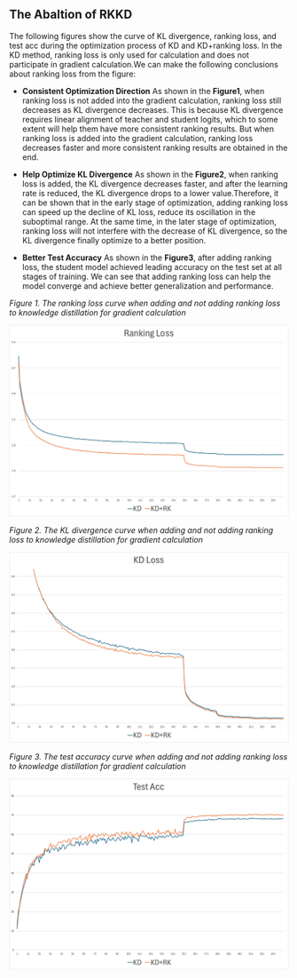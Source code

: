 **The Abaltion of RKKD**
---
The following figures show the curve of KL divergence, ranking loss, and test acc during the optimization process of KD and KD+ranking loss. In the KD method, ranking loss is only used for calculation and does not participate in gradient calculation.We can make the following conclusions about ranking loss from the figure:

- **Consistent Optimization Direction** As shown in the **Figure1**, when ranking loss is not added into the gradient calculation, ranking loss still decreases as KL divergence decreases. This is because KL divergence requires linear alignment of teacher and student logits, which to some extent will help them have more consistent ranking results. But when ranking loss is added into the gradient calculation, ranking loss decreases faster and more consistent ranking results are obtained in the end.
  
- **Help Optimize KL Divergence** As shown in the **Figure2**, when ranking loss is added, the KL divergence decreases faster, and after the learning rate is reduced, the KL divergence drops to a lower value.Therefore, it can be shown that in the early stage of optimization, adding ranking loss can speed up the decline of KL loss, reduce its oscillation in the suboptimal range. At the same time, in the later stage of optimization, ranking loss will not interfere with the decrease of KL divergence, so the KL divergence finally optimize to a better position.

- **Better Test Accuracy** As shown in the **Figure3**, after adding ranking loss, the student model achieved leading accuracy on the test set at all stages of training. We can see that adding ranking loss can help the model converge and achieve better generalization and performance.
  
*Figure 1. The ranking loss curve when adding and not adding ranking loss to knowledge distillation for gradient calculation*

![image](https://github.com/nathanielyvo/Ablation-of-RKKD/blob/main/rk_loss.jpg)

*Figure 2. The KL divergence curve when adding and not adding ranking loss to knowledge distillation for gradient calculation*

![image](https://github.com/nathanielyvo/Ablation-of-RKKD/blob/main/kd_loss.jpg)

*Figure 3. The test accuracy curve when adding and not adding ranking loss to knowledge distillation for gradient calculation*

![image](https://github.com/nathanielyvo/Ablation-of-RKKD/blob/main/test_acc.jpg)
